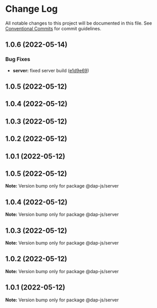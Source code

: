 # Change Log

All notable changes to this project will be documented in this file.
See [Conventional Commits](https://conventionalcommits.org) for commit guidelines.

## 1.0.6 (2022-05-14)


### Bug Fixes

* **server:** fixed server build ([e1d9e69](https://github.com/dkonasov/dap-js/commit/e1d9e691b1468b303fb08795e5b6071bf9ea1127))



## 1.0.5 (2022-05-12)



## 1.0.4 (2022-05-12)



## 1.0.3 (2022-05-12)



## 1.0.2 (2022-05-12)



## 1.0.1 (2022-05-12)





## 1.0.5 (2022-05-12)

**Note:** Version bump only for package @dap-js/server





## 1.0.4 (2022-05-12)

**Note:** Version bump only for package @dap-js/server





## 1.0.3 (2022-05-12)

**Note:** Version bump only for package @dap-js/server





## 1.0.2 (2022-05-12)

**Note:** Version bump only for package @dap-js/server





## 1.0.1 (2022-05-12)

**Note:** Version bump only for package @dap-js/server

